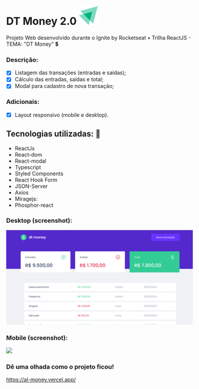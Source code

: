 # DT Money 2.0 <img src='https://github.com/jfernandesdev/dt-money-2/blob/dc7fe73c37a5a802b1d2795b94618ec6150a25e3/public/favicon.svg' width='50px' />

Projeto Web desenvolvido durante o Ignite by Rocketseat • Trilha ReactJS - TEMA: "DT Money" 💲

### Descrição:

- [x] Listagem das transações (entradas e saídas);
- [x] Cálculo das entradas, saídas e total;
- [x] Modal para cadastro de nova transação;

### Adicionais:
- [x] Layout responsivo (mobile e desktop).


## Tecnologias utilizadas: 🚀

- ReactJs 
- React-dom 
- React-modal
- Typescript
- Styled Components 
- React Hook Form 
- JSON-Server 
- Axios
- Miragejs: 
- Phosphor-react


### Desktop (screenshot):
<img src="./src/assets/Desktop.png" />


### Mobile (screenshot):
<img src="./src/assets/Mobile.png" />


### Dê uma olhada como o projeto ficou!

https://al-money.vercel.app/

<br>
